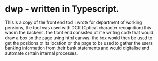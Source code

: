 # dwp - written in Typescript.

This is a copy of the front end tool i wrote for department of working pensions, the tool was used with OCR (Optical character recognition) this was in the backend. the front end consisted of me writing code that would draw a box on the page using html canvas. the box would then be used to get the positions of its location on the page to be used to gather the users banking information from their bank statements and would digitalise and automate certain internal processes.

